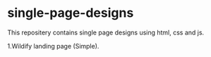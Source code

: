 # single-page-designs
This repositery contains single page designs using html, css and js.

1.Wildify landing page (Simple).
